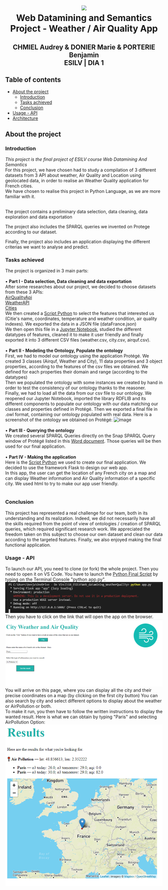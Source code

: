 <h1 align="center">
  <br>
   <img src=https://aqicn.org/images/aqicn.png>
  <br>
  Web Datamining and Semantics Project - Weather / Air Quality App 
  <h2 align="center">
    CHMIEL Audrey & DONIER Marie & PORTERIE Benjamin
    <br>
    ESILV | DIA 1
  </h2>
</h1> 

## Table of contents
  * [About the project](#about_the_project) 
    * [Introduction](#introduction)
    * [Tasks achieved](#tasks_achieved)
    * [Conclusion](#conclusion)
  * [Usage - API](#usage)
  * [Architecture](#architecture)


## About the project

### Introduction

*This project is the final project of ESILV course Web Datamining And Semantics* 
<br>
For this project, we have chosen had to study a compilation of 3 different datasets from 3 API about weather, Air Quality and Location using geolocated data, in order to realise an Weather Quality application for French cities. <br> We have chosen to realise this project in Python Language, as we are more familiar with it. 

<br> 
The project contains a preliminary data selection, data cleaning, data exploration and data exportation 

The project also includes the SPARQL queries we invented on Protege according to our dataset.

Finally, the project also includes an application displaying the different criterias we want to analyse and predict.  

### Tasks achieved 

The project is organized in 3 main parts: 
<br><br>
•	 **Part I - Data selection, Data cleaning and data exportation**
<br> After some researches about our project, we decided to choose datasets from these 3 APIs: <br> 
[AirQualityApi](https://aqicn.org/api/fr/) <br>
[WeatherAPI](https://openweathermap.org/api) <br>
[Cities](https://datahub.io/core/world-cities) <br>
We then created a [Script Python](https://github.com/benptr/Web_datamining_WeatherQuality/main/apiAirQuality.py) to select the features that interested us (Citie's name, coordinates, temperature and weather condition, air quality indexes). We exported the data in a JSON file (dataFrance.json)
<br>
We then open this file in a [Jupyter Notebook](https://github.com/benptr/Web_datamining_WeatherQuality/main/Data_creation_csv.ipynb), studied the different datatypes of features, cleaned it to make it user friendly and finally exported it into 3 different CSV files (weather.csv, city.csv, airquf.csv). 
<br><br>
•	 **Part II - Modeling the Ontology, Populate the ontology**
<br>
First, we had to model our ontology using the application Protégé. We created 3 classes (Airquf, Weather and City), 11 data properties and 3 object properties, according to the features of the csv files we obtained. We defined for each properties their domain and range (according to the datatypes)
<br> Then we populated the ontology with some instances we created by hand in order to test the consistency of our ontology thanks to the reasoner. 
<br>
Finally, we had to load all the data from our csv file to our ontology. We reopened our Jupyter Notebook, imported the library RDFLIB and its different components to populate our ontology with our data matching our classes and properties defined in Protégé. Then we exported a final file in .owl format, containing our ontology populated with real data. Here is a screenshot of the ontology we obtained on Protégé: 
![image](https://user-images.githubusercontent.com/61688477/159586390-7cfed3c3-1912-465a-973a-446b5a6d85f6.png) 
<br><br>
• **Part III - Querying the ontology**
<br> 
We created several SPARQL Queries directly on the Snap SPARQL Query window of Protégé listed in this [Word document](https://github.com/benptr/Web_datamining_WeatherQuality/main/SPARQL_QUERIES.docx). Those queries will be then used for our final application.
<br><br>
•  **Part IV - Making the application**
<br>
Here is the [Script Python](https://github.com/benptr/Web_datamining_WeatherQuality/blob/main/app.py) we used to create our final application. We decided to use the framework Flask to design our web app. <br> In this app, the user can get the location of any French city on a map and can display Weather information and Air Quality information of a specific city. We used html to try to make our app user friendly. 
<br> <br>
### Conclusion
This project has represented a real challenge for our team, both in its understanding and its realization. Indeed, we did not necessarily have all the skills required from the point of view of ontologies / creation of SPARQL queries, which required significant research work. We appreciated the freedom taken on this subject to choose our own dataset and clean our data according to the targeted features. Finally, we also enjoyed making the final functional application.

### Usage - API 
To launch our API, you need to clone (or fork) the whole project. 
Then you need to open it on VS Code.
You have to launch the [Python Final Script](https://github.com/benptr/Web_datamining_WeatherQuality/blob/main/app.py) by typing on the Terminal Console "python app.py". <br>
![image](https://github.com/benptr/Web_datamining_WeatherQuality/blob/main/screen1.png)
<br> Then you have to click on the link that will open the app on the browser. <br>
![image](https://github.com/benptr/Web_datamining_WeatherQuality/blob/main/screen3.png)
You will arrive on this page, where you can display all the city and their precise coordinates on a map (by clicking on the first city button)
You can also search by city and select different options to display about the weather or AirPollution or both. <br> 
To make it run, you then have to follow the written instructions to display the wanted result. Here is what we can obtain by typing "Paris" and selecting AirPollution Option: <br>
![image](https://github.com/benptr/Web_datamining_WeatherQuality/blob/main/screen2.png)

